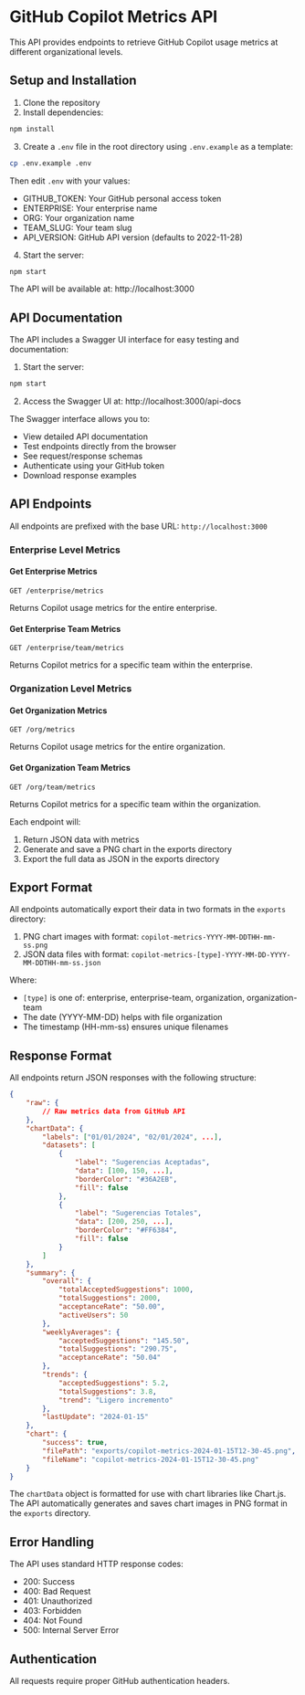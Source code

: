 # GitHub Copilot Metrics API

This API provides endpoints to retrieve GitHub Copilot usage metrics at different organizational levels.

## Setup and Installation

1. Clone the repository
2. Install dependencies:
```bash
npm install
```
3. Create a `.env` file in the root directory using `.env.example` as a template:
```bash
cp .env.example .env
```
Then edit `.env` with your values:
   - GITHUB_TOKEN: Your GitHub personal access token
   - ENTERPRISE: Your enterprise name
   - ORG: Your organization name
   - TEAM_SLUG: Your team slug
   - API_VERSION: GitHub API version (defaults to 2022-11-28)

4. Start the server:
```bash
npm start
```

The API will be available at: http://localhost:3000

## API Documentation

The API includes a Swagger UI interface for easy testing and documentation:

1. Start the server:
```bash
npm start
```

2. Access the Swagger UI at: http://localhost:3000/api-docs

The Swagger interface allows you to:
- View detailed API documentation
- Test endpoints directly from the browser
- See request/response schemas
- Authenticate using your GitHub token
- Download response examples

## API Endpoints

All endpoints are prefixed with the base URL: `http://localhost:3000`

### Enterprise Level Metrics

#### Get Enterprise Metrics
```http
GET /enterprise/metrics
```
Returns Copilot usage metrics for the entire enterprise.

#### Get Enterprise Team Metrics
```http
GET /enterprise/team/metrics
```
Returns Copilot metrics for a specific team within the enterprise.

### Organization Level Metrics

#### Get Organization Metrics
```http
GET /org/metrics
```
Returns Copilot usage metrics for the entire organization.

#### Get Organization Team Metrics
```http
GET /org/team/metrics
```
Returns Copilot metrics for a specific team within the organization.

Each endpoint will:
1. Return JSON data with metrics
2. Generate and save a PNG chart in the exports directory
3. Export the full data as JSON in the exports directory

## Export Format

All endpoints automatically export their data in two formats in the `exports` directory:

1. PNG chart images with format: `copilot-metrics-YYYY-MM-DDTHH-mm-ss.png`
2. JSON data files with format: `copilot-metrics-[type]-YYYY-MM-DD-YYYY-MM-DDTHH-mm-ss.json`

Where:
- `[type]` is one of: enterprise, enterprise-team, organization, organization-team
- The date (YYYY-MM-DD) helps with file organization
- The timestamp (HH-mm-ss) ensures unique filenames

## Response Format

All endpoints return JSON responses with the following structure:

```json
{
    "raw": {
        // Raw metrics data from GitHub API
    },
    "chartData": {
        "labels": ["01/01/2024", "02/01/2024", ...],
        "datasets": [
            {
                "label": "Sugerencias Aceptadas",
                "data": [100, 150, ...],
                "borderColor": "#36A2EB",
                "fill": false
            },
            {
                "label": "Sugerencias Totales",
                "data": [200, 250, ...],
                "borderColor": "#FF6384",
                "fill": false
            }
        ]
    },
    "summary": {
        "overall": {
            "totalAcceptedSuggestions": 1000,
            "totalSuggestions": 2000,
            "acceptanceRate": "50.00",
            "activeUsers": 50
        },
        "weeklyAverages": {
            "acceptedSuggestions": "145.50",
            "totalSuggestions": "290.75",
            "acceptanceRate": "50.04"
        },
        "trends": {
            "acceptedSuggestions": 5.2,
            "totalSuggestions": 3.8,
            "trend": "Ligero incremento"
        },
        "lastUpdate": "2024-01-15"
    },
    "chart": {
        "success": true,
        "filePath": "exports/copilot-metrics-2024-01-15T12-30-45.png",
        "fileName": "copilot-metrics-2024-01-15T12-30-45.png"
    }
}
```

The `chartData` object is formatted for use with chart libraries like Chart.js. The API automatically generates and saves chart images in PNG format in the `exports` directory.

## Error Handling

The API uses standard HTTP response codes:
- 200: Success
- 400: Bad Request
- 401: Unauthorized
- 403: Forbidden
- 404: Not Found
- 500: Internal Server Error

## Authentication

All requests require proper GitHub authentication headers.
